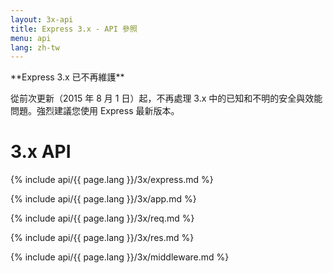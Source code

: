 ```yaml
---
layout: 3x-api
title: Express 3.x - API 參照
menu: api
lang: zh-tw
---
```

<div id="api-doc" markdown="1">

  <div class="doc-box doc-warn" markdown="1">
  **Express 3.x 已不再維護**

  從前次更新（2015 年 8 月 1 日）起，不再處理 3.x 中的已知和不明的安全與效能問題。強烈建議您使用 Express 最新版本。
  </div>

  <h1>3.x API</h1>

  <a id='express' class='h2'></a>
  {% include api/{{ page.lang }}/3x/express.md %}

  <a id='application' class='h2'></a>
  {% include api/{{ page.lang }}/3x/app.md %}

  <a id='request' class='h2'></a>
  {% include api/{{ page.lang }}/3x/req.md %}

  <a id='response' class='h2'></a>
  {% include api/{{ page.lang }}/3x/res.md %}

  <a id='middleware' class='h2'></a>
  {% include api/{{ page.lang }}/3x/middleware.md %}

</div>

